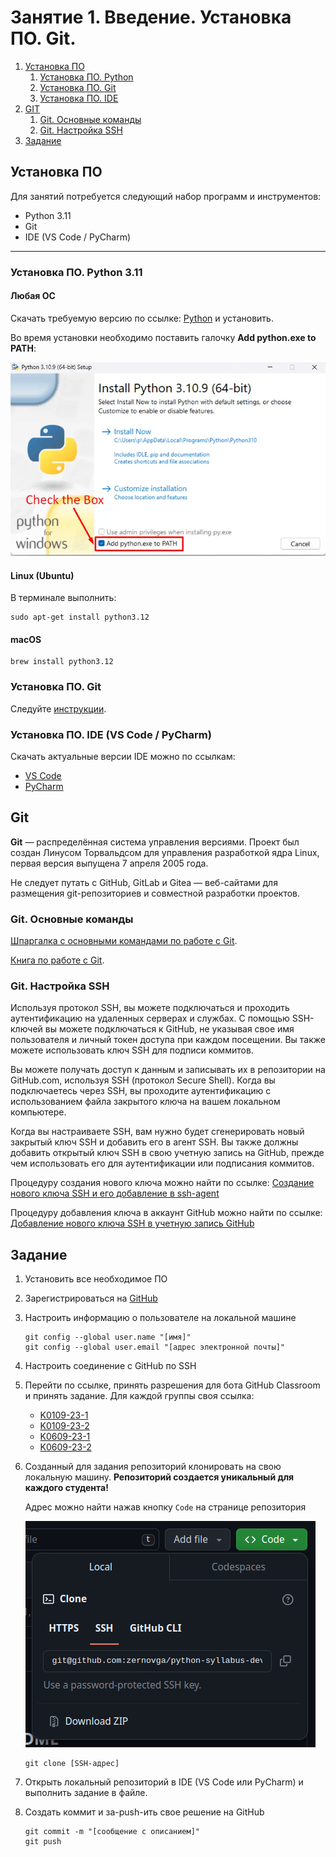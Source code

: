 # Занятие 1. Введение. Установка ПО. Git.

1. [Установка ПО](#установка-по)
    1. [Установка ПО. Python](#установка-по-python-311)
    2. [Установка ПО. Git](#установка-по-git)
    3. [Установка ПО. IDE](#установка-по-vs-code--pycharm)
2. [GIT](#git)
    1. [Git. Основные команды](#git-основные-команды)
    2. [Git. Настройка SSH](#git-настройка-ssh)
3. [Задание](#задание)

## Установка ПО

Для занятий потребуется следующий набор программ и инструментов:
* Python 3.11
* Git
* IDE (VS Code / PyCharm)

---

### Установка ПО. Python 3.11

#### Любая ОС

Скачать требуемую версию по ссылке: [Python](https://www.python.org/downloads/release/python-3121/) и установить.

Во время установки необходимо поставить галочку **Add python.exe to PATH**:

![Add python.exe to PATH](images/1/image.png)

#### Linux (Ubuntu)

В терминале выполнить:

```console
sudo apt-get install python3.12
```

#### macOS

```console
brew install python3.12
```

### Установка ПО. Git

Следуйте [инструкции](https://github.com/git-guides/install-git).

### Установка ПО. IDE (VS Code / PyCharm)

Скачать актуальные версии IDE можно по ссылкам:
* [VS Code](https://code.visualstudio.com/download)
* [PyCharm](https://www.jetbrains.com/help/pycharm/installation-guide.html#standalone)

## Git

**Git** — распределённая система управления версиями. Проект был создан Линусом Торвальдсом для управления разработкой ядра Linux, первая версия выпущена 7 апреля 2005 года.

Не следует путать с GitHub, GitLab и Gitea — веб-сайтами для размещения git-репозиториев и совместной разработки проектов.

### Git. Основные команды

[Шпаргалка с основными командами по работе с Git](/materials/2-Git.md).

[Книга по работе с Git](https://git-scm.com/book/ru/v2/).



### Git. Настройка SSH

Используя протокол SSH, вы можете подключаться и проходить аутентификацию на удаленных серверах и службах. С помощью SSH-ключей вы можете подключаться к GitHub, не указывая свое имя пользователя и личный токен доступа при каждом посещении. Вы также можете использовать ключ SSH для подписи коммитов.

Вы можете получать доступ к данным и записывать их в репозитории на GitHub.com, используя SSH (протокол Secure Shell). Когда вы подключаетесь через SSH, вы проходите аутентификацию с использованием файла закрытого ключа на вашем локальном компьютере.

Когда вы настраиваете SSH, вам нужно будет сгенерировать новый закрытый ключ SSH и добавить его в агент SSH. Вы также должны добавить открытый ключ SSH в свою учетную запись на GitHub, прежде чем использовать его для аутентификации или подписания коммитов.

Процедуру создания нового ключа можно найти по ссылке: [Создание нового ключа SSH и его добавление в ssh-agent](https://docs.github.com/ru/authentication/connecting-to-github-with-ssh/generating-a-new-ssh-key-and-adding-it-to-the-ssh-agent)

Процедуру добавления ключа в аккаунт GitHub можно найти по ссылке: [Добавление нового ключа SSH в учетную запись GitHub](https://docs.github.com/ru/authentication/connecting-to-github-with-ssh/adding-a-new-ssh-key-to-your-github-account)

## Задание

1. Установить все необходимое ПО
2. Зарегистрироваться на [GitHub](https://github.com/)
3. Настроить информацию о пользователе на локальной машине 
    ```console
    git config --global user.name "[имя]"
    git config --global user.email "[адрес электронной почты]"
    ```
4. Настроить соединение с GitHub по SSH
5. Перейти по ссылке, принять разрешения для бота GitHub Classroom и принять задание. Для каждой группы своя ссылка:
    * [K0109-23-1](https://classroom.github.com/a/uh-LOHfD)
    * [K0109-23-2](https://classroom.github.com/a/l-9MtuiT)
    * [K0609-23-1](https://classroom.github.com/a/4w4D9Fc0)
    * [K0609-23-2](https://classroom.github.com/a/mdR8V2XK)
6. Созданный для задания репозиторий клонировать на свою локальную машину. **Репозиторий создается уникальный для каждого студента!**

    Адрес можно найти нажав кнопку `Code` на странице репозитория

    ![Alt text](images/1/image2.png)
    ```console
    git clone [SSH-адрес]
    ```
7. Открыть локальный репозиторий в IDE (VS Code или PyCharm) и выполнить задание в файле.
8. Создать коммит и за-push-ить свое решение на GitHub
    ```console
    git commit -m "[сообщение с описанием]"
    git push
    ```